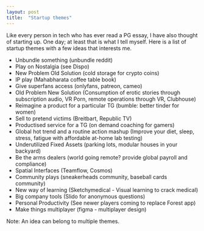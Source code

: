 ```yaml
---
layout: post
title:  "Startup themes"
---
```


Like every person in tech who has ever read a PG essay, I have also thought of starting up. One day; at least that is what I tell myself. Here is a list of startup themes with a few ideas that interests me.

- Unbundle something (unbundle reddit)
- Play on Nostalgia (see Dispo)
- New Problem Old Solution (cold storage for crypto coins)
- IP play (Mahabharata coffee table book)
- Give superfans access (onlyfans, patreon, cameo)
- Old Problem New Solution (Consumption of erotic stories through subscription audio, VR Porn, remote operations through VR, Clubhouse)
- Reimagine a product for a particular TG (bumble: better tinder for women)
- Sell to pretend victims (Breitbart, Republic TV)
- Productised service for a TG (on demand coaching for gamers)
- Global hot trend and a routine action mashup (Improve your diet, sleep, stress, fatigue with affordable at-home lab testing)
- Underutilized Fixed Assets (parking lots, modular houses in your backyard)
- Be the arms dealers (world going remote? provide global payroll and compliance)
- Spatial Interfaces (Teamflow, Cosmos)
- Community plays (sneakerheads community, baseball cards community)
- New way of learning (Sketchymedical - Visual learning to crack medical)
- Big company tools (Slido for anonymous questions)
- Personal Productivity (See newer players coming to replace Forest app)
- Make things multiplayer (figma - multiplayer design)

Note: An idea can belong to multiple themes.
